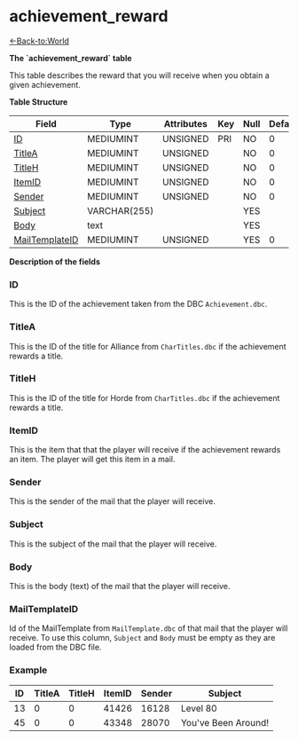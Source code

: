 # achievement\_reward

[<-Back-to:World](database-world)

**The \`achievement\_reward\` table**

This table describes the reward that you will receive when you obtain a given achievement.

**Table Structure**

| Field               | Type         | Attributes | Key | Null | Default | Extra | Comment |
| ------------------- | ------------ | ---------- | --- | ---- | ------- | ----- | ------- |
| [ID][1]             | MEDIUMINT    | UNSIGNED   | PRI | NO   | 0       |       |         |
| [TitleA][2]         | MEDIUMINT    | UNSIGNED   |     | NO   | 0       |       |         |
| [TitleH][3]         | MEDIUMINT    | UNSIGNED   |     | NO   | 0       |       |         |
| [ItemID][4]         | MEDIUMINT    | UNSIGNED   |     | NO   | 0       |       |         |
| [Sender][5]         | MEDIUMINT    | UNSIGNED   |     | NO   | 0       |       |         |
| [Subject][6]        | VARCHAR(255) |            |     | YES  |         |       |         |
| [Body][7]           | text         |            |     | YES  |         |       |         |
| [MailTemplateID][8] | MEDIUMINT    | UNSIGNED   |     | YES  | 0       |       |         |

[1]: #id
[2]: #titlea
[3]: #titleh
[4]: #itemid
[5]: #sender
[6]: #subject
[7]: #body
[8]: #mailtemplateid

**Description of the fields**

### ID

This is the ID of the achievement taken from the DBC `Achievement.dbc`.

### TitleA

This is the ID of the title for Alliance from `CharTitles.dbc` if the achievement rewards a title.

### TitleH

This is the ID of the title for Horde from `CharTitles.dbc` if the achievement rewards a title.

### ItemID

This is the item that that the player will receive if the achievement rewards an item. The player will get this item in a mail.

### Sender

This is the sender of the mail that the player will receive.

### Subject

This is the subject of the mail that the player will receive.

### Body

This is the body (text) of the mail that the player will receive.

### MailTemplateID

Id of the MailTemplate from `MailTemplate.dbc` of that mail that the player will receive. To use this column, `Subject` and `Body` must be empty as they are loaded from the DBC file.

### Example

| ID  | TitleA | TitleH | ItemID | Sender | Subject             |
| --- | ------ | ------ | ------ | ------ | ------------------- |
| 13  | 0      | 0      | 41426  | 16128  | Level 80            |
| 45  | 0      | 0      | 43348  | 28070  | You've Been Around! |

